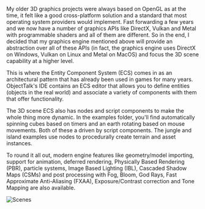 My older 3D graphics projects were always based on OpenGL as at the
time, it felt like a good cross-platform solution and a standard that
most operating system providers would implement. Fast forwarding
a few years and we now have a number of graphics APIs like DirectX,
Vulkan and Metal with programmable shaders and all of them are different.
So in the end, I decided that my graphics engine mentioned above will
provide an abstraction over all of these APIs (in fact, the graphics
engine uses DirectX on Windows, Vulkan on Linux and Metal on MacOS)
and focus the 3D scene capability at a higher level.

This is where the Entity Component System (ECS) comes in as an architectural
pattern that has already been used in games for many years. ObjectTalk's
IDE contains an ECS editor that allows you to define entities (objects in
the real world) and associate a variety of components with them that offer
functionality.

The 3D scene ECS also has nodes and script components to make the whole
thing more dynamic. In the examples folder, you'll find automatically
spinning cubes based on timers and an earth rotating based on mouse movements.
Both of these a driven by script components. The jungle and island examples
use nodes to procedurally create terrain and asset instances.

To round it all out, modern engine features like geometry/model importing,
support for animation, deferred rendering, Physically Based Rendering (PBR),
particle systems, Image Based Lighting (IBL), Cascaded Shadow Maps (CSMs) and
post processing with Fog, Bloom, God Rays, Fast Approximate Anti-Aliasing (FXAA),
Exposure/Contrast correction and Tone Mapping are also available.

![Scenes](img/scenes.png)
